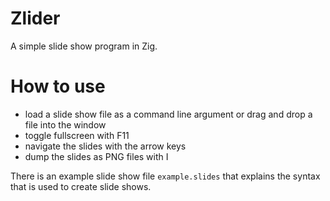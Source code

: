 # Zlider
A simple slide show program in Zig.

# How to use
- load a slide show file as a command line argument or drag and drop a file into the window
- toggle fullscreen with F11
- navigate the slides with the arrow keys
- dump the slides as PNG files with I

There is an example slide show file ``example.slides`` that explains the syntax that is used to create slide shows.
